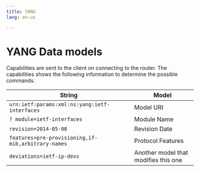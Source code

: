 ```yaml
---
title: YANG
lang: en-us

---
```


# YANG Data models

Capabilities are sent to the client on connecting to the router. The capabilities shows the following information to determine the possible commands.

| String                                             | Model                                |
| -------------------------------------------------- | ------------------------------------ |
| `urn:ietf:params:xml:ns:yang:ietf-interfaces`      | Model URI                            |
| `? module=ietf-interfaces`                         | Module Name                          |
| `revision=2014-05-08`                              | Revision Date                        |
| `features=pre-provisioning,if-mib,arbitrary-names` | Protocol Features                    |
| `deviations=ietf-ip-devs`                          | Another model that modifies this one |


